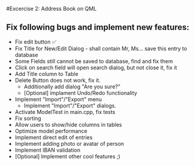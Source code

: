#Excercise 2: Address Book on QML

## Fix following bugs and implement new features:
* Fix edit button :white_check_mark:
* Fix Title for New/Edit Dialog - shall contain Mr, Ms... save this entry to database
* Some Fields still cannot be saved to database, find and fix them
* Click on search field will open search dialog, but not close it, fix it
* Add Title column to Table
* Delete Button does not work, fix it. 
  * Additionally add dialog "Are you sure?"
  * [Optional] implament Undo/Redo functionality
* Implement "Import"/"Export" menu
  * Implement "Import"/"Export" dialogs.
* Activate ModelTest in main.cpp, fix tests
* Fix sorting
* Allow users to show/hide columns in tables
* Optimize model performance
* Implement direct edit of entries
* Implement adding photo or avatar of person
* Implement IBAN validation
* [Optional] Implement other cool features ;)
